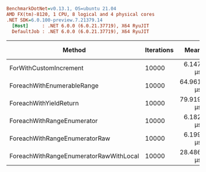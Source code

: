 ``` ini

BenchmarkDotNet=v0.13.1, OS=ubuntu 21.04
AMD FX(tm)-8120, 1 CPU, 8 logical and 4 physical cores
.NET SDK=6.0.100-preview.7.21379.14
  [Host]     : .NET 6.0.0 (6.0.21.37719), X64 RyuJIT
  DefaultJob : .NET 6.0.0 (6.0.21.37719), X64 RyuJIT


```
|                                 Method | Iterations |      Mean |     Error |    StdDev | Code Size |
|--------------------------------------- |----------- |----------:|----------:|----------:|----------:|
|                 ForWithCustomIncrement |      10000 |  6.147 μs | 0.0387 μs | 0.0343 μs |      30 B |
|             ForeachWithEnumerableRange |      10000 | 64.961 μs | 0.7376 μs | 0.6539 μs |     385 B |
|                 ForeachWithYieldReturn |      10000 | 79.919 μs | 0.7037 μs | 0.5876 μs |     299 B |
|             ForeachWithRangeEnumerator |      10000 |  6.182 μs | 0.0260 μs | 0.0243 μs |     333 B |
|          ForeachWithRangeEnumeratorRaw |      10000 |  6.199 μs | 0.0362 μs | 0.0338 μs |     333 B |
| ForeachWithRangeEnumeratorRawWithLocal |      10000 | 28.486 μs | 0.2395 μs | 0.2000 μs |     368 B |
